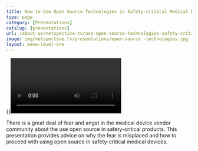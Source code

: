 ```yaml
---
title: How to Use Open Source Technologies in Safety-critical Medical Device Platforms
type: page
category: [Presentations]
catslug: [presentations]
url: /about-us/netspective-tv/use-open-source-technologies-safety-critical-medical-device-platforms/
image: img/netspective.tv/presentations/open-source -technologies.jpg
layout: menu-level-one
---
```


{{<video a12809c0033201319d0e5a1fb21df193>}}


There is a great deal of fear and angst in the medical device vendor community about the use open source in safety-critical products. This presentation provides advice on why the fear is misplaced and how to proceed with using open source in safety-critical medical devices.
